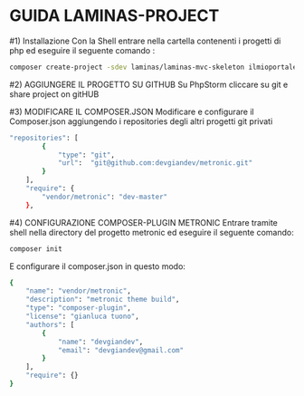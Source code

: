 # GUIDA LAMINAS-PROJECT

#1) Installazione
Con la Shell entrare nella cartella contenenti i progetti di php
ed eseguire il seguente comando :

```bash
composer create-project -sdev laminas/laminas-mvc-skeleton ilmioportale
```
#2) AGGIUNGERE IL PROGETTO SU GITHUB
Su PhpStorm cliccare su git e share project on gitHUB 

#3) MODIFICARE IL COMPOSER.JSON
Modificare e configurare il Composer.json aggiungendo i repositories degli altri progetti git privati

```bash
"repositories": [
        {
            "type": "git",
            "url":  "git@github.com:devgiandev/metronic.git"
        }
    ],
    "require": {
        "vendor/metronic": "dev-master"
    },
```
#4) CONFIGURAZIONE COMPOSER-PLUGIN METRONIC
Entrare tramite shell nella directory del progetto metronic ed eseguire il seguente comando: 
```bash
composer init
```
E configurare il composer.json in questo modo: 
```bash
{
    "name": "vendor/metronic",
    "description": "metronic theme build",
    "type": "composer-plugin",
    "license": "gianluca tuono",
    "authors": [
        {
            "name": "devgiandev",
            "email": "devgiandev@gmail.com"
        }
    ],
    "require": {}
}
```